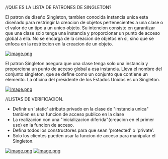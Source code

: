 //QUE ES LA LISTA DE PATRONES DE SINGLETON?

  El patron de diseño Singleton, tambien conocida instancia unica esta diseñado para restringir la creacion de objetos pertenecientes a una clase o el valor de un tipo a un unico objeto.
  Su intencion consiste en garantizar que una clase solo tenga una instancia y proporcionar un punto de acceso global a ella. No se encarga de la creacion de objetos en si, sino que se enfoca en la restriccion en la creacion de un objeto.
  
  [![image.png](https://i.postimg.cc/W4HpgkGt/image.png)](https://postimg.cc/zLT113P1)

  El patron Singleton asegura que una clase tenga solo una instancia y proporciona un punto de acceso global a esa instancia. Lleva el nombre del conjunto singleton, que se define como un conjunto que contiene un elemento. La oficina del presidente de los Estados Unidos es un Singleton.
  
  [![image.png](https://i.postimg.cc/X7qbcJvC/image.png)](https://postimg.cc/yWMt77c1)
  
  
 //LISTAS DE VERIFICACION.
  
  - Definir un 'static' atributo privado en la clase de "instancia unica" tambien es una funcion de acceso publico en la clase
  - La realizacion con una "inicializacion diferida"(creacion en el primer uso) en la funcion de acceso.
  - Defina todos los constructores para que sean 'protected' o 'private'.
  - Solo los clientes pueden usar la funcion de acceso para manipular el Singleton.
  
  [![image.png](https://i.postimg.cc/s2bYKK7h/image.png)](https://postimg.cc/yJX38mf1)
  [![image.png](https://i.postimg.cc/bwJ1h4Rn/image.png)](https://postimg.cc/VdxJ9Gps)
